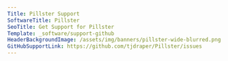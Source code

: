 ```yaml
---
Title: Pillster Support
SoftwareTitle: Pillster
SeoTitle: Get Support for Pillster
Template: _software/support-github
HeaderBackgroundImage: /assets/img/banners/pillster-wide-blurred.png
GitHubSupportLink: https://github.com/tjdraper/Pillster/issues
---
```

